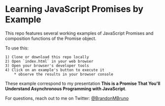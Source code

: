 # Learning JavaScript Promises by Example

This repo features several working examples of JavaScript Promises and composition functions of the Promise object.

To use this:

    1) Clone or download this repo locally
    2) Open `index.html` in your web browser
    3) Open your browser's developer tools
    4) Click on an example's button to execute it
        * observe the results in your browser console

These example correspond to my presentation **This is a Promise That You'll Understand Asynchronous Programming with JavaScript**.

For questions, reach out to me on Twitter: [@BrandonMBruno](https://twitter.com/BrandonMBruno)